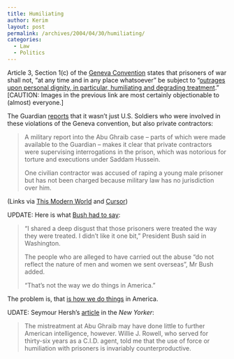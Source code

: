```yaml
---
title: Humiliating
author: Kerim
layout: post
permalink: /archives/2004/04/30/humiliating/
categories:
  - Law
  - Politics
---
```

Article 3, Section 1(c) of the <a href="http://www.unhchr.ch/html/menu3/b/91.htm" onclick="_gaq.push(['_trackEvent', 'outbound-article', 'http://www.unhchr.ch/html/menu3/b/91.htm', 'Geneva Convention']);" >Geneva Convention</a> states that prisoners of war shall not, &#8220;at any time and in any place whatsoever&#8221; be subject to &#8220;<a href="http://www.thememoryhole.org/war/iraqis_tortured/" onclick="_gaq.push(['_trackEvent', 'outbound-article', 'http://www.thememoryhole.org/war/iraqis_tortured/', 'outrages upon personal dignity, in particular,  humiliating and degrading treatment']);" >outrages upon personal dignity, in particular, humiliating and degrading treatment</a>.&#8221; [CAUTION: Images in the previous link are most certainly objectionable to (almost) everyone.] 

The Guardian <a href="http://www.guardian.co.uk/Iraq/Story/0,2763,1206725,00.html" onclick="_gaq.push(['_trackEvent', 'outbound-article', 'http://www.guardian.co.uk/Iraq/Story/0,2763,1206725,00.html', 'reports']);" >reports</a> that it wasn&#8217;t just U.S. Soldiers who were involved in these violations of the Geneva convention, but also private contractors:

> A military report into the Abu Ghraib case &#8211; parts of which were made available to the Guardian &#8211; makes it clear that private contractors were supervising interrogations in the prison, which was notorious for torture and executions under Saddam Hussein.
> 
> One civilian contractor was accused of raping a young male prisoner but has not been charged because military law has no jurisdiction over him.

(Links via <a href="http://www.thismodernworld.com/weblog/mtarchives/week_2004_04_25.html#001498" onclick="_gaq.push(['_trackEvent', 'outbound-article', 'http://www.thismodernworld.com/weblog/mtarchives/week_2004_04_25.html#001498', 'This Modern World']);" >This Modern World</a> and <a href="http://cursor.org/" onclick="_gaq.push(['_trackEvent', 'outbound-article', 'http://cursor.org/', 'Cursor']);" >Cursor</a>)

UPDATE: Here is what <a href="http://news.bbc.co.uk/1/hi/world/middle_east/3674355.stm" onclick="_gaq.push(['_trackEvent', 'outbound-article', 'http://news.bbc.co.uk/1/hi/world/middle_east/3674355.stm', 'Bush had to say']);" >Bush had to say</a>:

> &#8220;I shared a deep disgust that those prisoners were treated the way they were treated. I didn&#8217;t like it one bit,&#8221; President Bush said in Washington.
> 
> The people who are alleged to have carried out the abuse &#8220;do not reflect the nature of men and women we sent overseas&#8221;, Mr Bush added.
> 
> &#8220;That&#8217;s not the way we do things in America.&#8221; 

The problem is, that <a href="http://www.now.org/issues/military/031103airforce.html" onclick="_gaq.push(['_trackEvent', 'outbound-article', 'http://www.now.org/issues/military/031103airforce.html', 'is how we do things']);" >is how we do things</a> in America.

UDATE: Seymour Hersh&#8217;s <a href="http://www.newyorker.com/printable/?fact/040510fa_fact" onclick="_gaq.push(['_trackEvent', 'outbound-article', 'http://www.newyorker.com/printable/?fact/040510fa_fact', 'article']);" >article</a> in the *New Yorker*:

> The mistreatment at Abu Ghraib may have done little to further American intelligence, however. Willie J. Rowell, who served for thirty-six years as a C.I.D. agent, told me that the use of force or humiliation with prisoners is invariably counterproductive.

